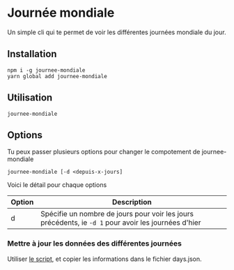 # Journée mondiale

Un simple cli qui te permet de voir les différentes journées mondiale du jour.

## Installation

```shell
npm i -g journee-mondiale
yarn global add journee-mondiale
```

## Utilisation

```shell
journee-mondiale
```

## Options

Tu peux passer plusieurs options pour changer le compotement de journee-mondiale

```shell
journee-mondiale [-d <depuis-x-jours] 
```

Voici le détail pour chaque options

| Option | Description |
| --- | --- |
| d | Spécifie un nombre de jours pour voir les jours précédents, ie `-d 1` pour avoir les journées d'hier |


### Mettre à jour les données des différentes journées   

Utiliser [le script](https://gist.github.com/Kmaschta/b6e17a2b7f5620feb03c00674027467a), et copier les informations dans le fichier days.json.
